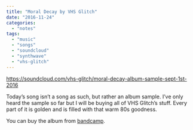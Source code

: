 ```yaml
---
title: "Moral Decay by VHS Glitch"
date: "2016-11-24"
categories: 
  - "notes"
tags: 
  - "music"
  - "songs"
  - "soundcloud"
  - "synthwave"
  - "vhs-glitch"
---
```


https://soundcloud.com/vhs-glitch/moral-decay-album-sample-sept-1st-2016

Today’s song isn’t a song as such, but rather an album sample. I’ve only heard the sample so far but I will be buying all of VHS Glitch’s stuff. Every part of it is golden and is filled with that warm 80s goodness.

You can buy the album from [bandcamp](https://vhsglitch.bandcamp.com/album/moral-decay-album).
